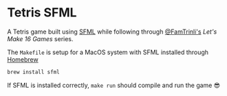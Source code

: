 # Tetris SFML
A Tetris game built using [SFML](https://www.sfml-dev.org/) while following through [@FamTrinli's](https://www.youtube.com/watch?v=zH_omFPqMO4&list=PLB_ibvUSN7mzUffhiay5g5GUHyJRO4DYr&index=2) *Let's Make 16 Games* series.

The `Makefile` is setup for a MacOS system with SFML installed through [Homebrew](https://brew.sh/)
```bash
brew install sfml
```

If SFML is installed correctly, `make run` should compile and run the game 😎

